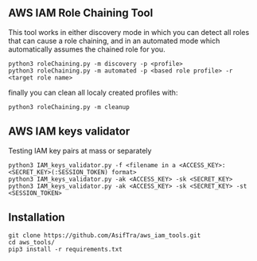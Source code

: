## AWS IAM Role Chaining Tool

This tool works in either discovery mode in which you can detect all roles that can cause a role chaining, and in an automated mode which automatically assumes the chained role for you.

```console
python3 roleChaining.py -m discovery -p <profile>
python3 roleChaining.py -m automated -p <based role profile> -r <target role name>
```

finally you can clean all localy created profiles with:

```console
python3 roleChaining.py -m cleanup
```

## AWS IAM keys validator

Testing IAM key pairs at mass or separately

```console
python3 IAM_keys_validator.py -f <filename in a <ACCESS_KEY>:<SECRET_KEY>(:SESSION_TOKEN) format>
python3 IAM_keys_validator.py -ak <ACCESS_KEY> -sk <SECRET_KEY>
python3 IAM_keys_validator.py -ak <ACCESS_KEY> -sk <SECRET_KEY> -st <SESSION_TOKEN>
```

## Installation
```
git clone https://github.com/AsifTra/aws_iam_tools.git
cd aws_tools/
pip3 install -r requirements.txt
```
